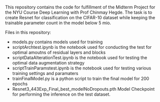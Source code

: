 This repository contains the code for fulfillment of the Midterm Project for the NYU Course Deep Learning with Prof Chinmay Hegde. The task is to create Resnet for classification on the CIFAR-10 dataset while keeping the trainable parameter count in the model below 5 mio. 

Files in this repository: 
- models.py contains models used for training
- scriptArchtest.ipynb is the notebook used for conducting the test for optimal amoutns of residual layers and blocks
- scriptDataAlterationTest.ipynb is the notebook used for testing the optimal data augmentation strategy
- scriptTrainParamstest.ipynb is the notebook used for testing various training settings and paramaters
- trainFinalModel.py is a python script to train the final model for 200 epochs
- Resnet3_443Exp_Final_best_modelNoDropouts.pth Model Checkpoint for performing the inference on the test dataset. 


